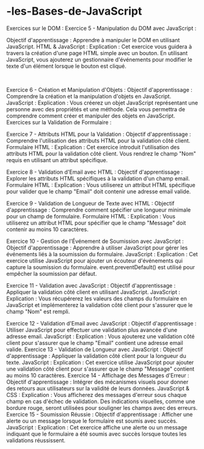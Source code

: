 # -les-Bases-de-JavaScript


Exercices sur le DOM :
Exercice 5 - Manipulation du DOM avec JavaScript :


Objectif d'apprentissage : Apprendre à manipuler le DOM en utilisant JavaScript.
HTML & JavaScript :
Explication : Cet exercice vous guidera à travers la création d'une page HTML simple avec un bouton. En utilisant JavaScript, vous ajouterez un gestionnaire d'événements pour modifier le texte d'un élément lorsque le bouton est cliqué.

</br>



Exercice 6 - Création et Manipulation d'Objets :
Objectif d'apprentissage : Comprendre la création et la manipulation d'objets en JavaScript.
JavaScript :
Explication : Vous créerez un objet JavaScript représentant une personne avec des propriétés et une méthode. Cela vous permettra de comprendre comment créer et manipuler des objets en JavaScript.
Exercices sur la Validation de Formulaire :


Exercice 7 - Attributs HTML pour la Validation :
Objectif d'apprentissage : Comprendre l'utilisation des attributs HTML pour la validation côté client.
Formulaire HTML :
Explication : Cet exercice introduit l'utilisation des attributs HTML pour la validation côté client. Vous rendrez le champ "Nom" requis en utilisant un attribut spécifique.

Exercice 8 - Validation d'Email avec HTML :
Objectif d'apprentissage : Explorer les attributs HTML spécifiques à la validation d'un champ email.
Formulaire HTML :
Explication : Vous utiliserez un attribut HTML spécifique pour valider que le champ "Email" doit contenir une adresse email valide.


Exercice 9 - Validation de Longueur de Texte avec HTML :
Objectif d'apprentissage : Comprendre comment spécifier une longueur minimale pour un champ de formulaire.
Formulaire HTML :
Explication : Vous utiliserez un attribut HTML pour spécifier que le champ "Message" doit contenir au moins 10 caractères.


Exercice 10 - Gestion de l'Événement de Soumission avec JavaScript :
Objectif d'apprentissage : Apprendre à utiliser JavaScript pour gérer les événements liés à la soumission du formulaire.
JavaScript :
Explication : Cet exercice utilise JavaScript pour ajouter un écouteur d'événements qui capture la soumission du formulaire. event.preventDefault() est utilisé pour empêcher la soumission par défaut.


Exercice 11 - Validation avec JavaScript :
Objectif d'apprentissage : Appliquer la validation côté client en utilisant JavaScript.
JavaScript :
Explication : Vous récupérerez les valeurs des champs du formulaire en JavaScript et implémenterez la validation côté client pour s'assurer que le champ "Nom" est rempli.



Exercice 12 - Validation d'Email avec JavaScript :
Objectif d'apprentissage : Utiliser JavaScript pour effectuer une validation plus avancée d'une adresse email.
JavaScript :
Explication : Vous ajouterez une validation côté client pour s'assurer que le champ "Email" contient une adresse email valide.
Exercice 13 - Validation de Longueur avec JavaScript :
Objectif d'apprentissage : Appliquer la validation côté client pour la longueur du texte.
JavaScript :
Explication : Cet exercice utilise JavaScript pour ajouter une validation côté client pour s'assurer que le champ "Message" contient au moins 10 caractères.
Exercice 14 - Affichage des Messages d'Erreur :
Objectif d'apprentissage : Intégrer des mécanismes visuels pour donner des retours aux utilisateurs sur la validité de leurs données.
JavaScript & CSS :
Explication : Vous afficherez des messages d'erreur sous chaque champ en cas d'échec de validation. Des indications visuelles, comme une bordure rouge, seront utilisées pour souligner les champs avec des erreurs.
Exercice 15 - Soumission Réussie :
Objectif d'apprentissage : Afficher une alerte ou un message lorsque le formulaire est soumis avec succès.
JavaScript :
Explication : Cet exercice affiche une alerte ou un message indiquant que le formulaire a été soumis avec succès lorsque toutes les validations réussissent.

